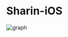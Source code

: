 # Sharin-iOS
![graph](https://github.com/Sharing-DSM/Sharing_iOS/assets/80248855/23c74d9c-2b35-4c05-b72c-a0b04ffd8d1f)
